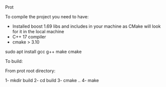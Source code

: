 Prot

To compile the project you need to have:
- Installed boost 1.69 libs and includes in your machine as CMake will look for it in the local machine
- C++ 17 compiler
- cmake > 3.10

sudo apt install gcc g++ make cmake

To build:

From prot root directory:

1- mkdir build
2- cd build
3- cmake ..
4- make
